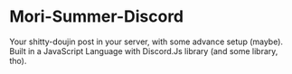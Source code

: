 # Mori-Summer-Discord
Your shitty-doujin post in your server, with some advance setup (maybe). Built in a JavaScript Language with Discord.Js library (and some library, tho).
